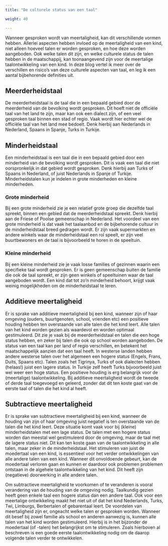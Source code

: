 ```yaml
---
title: "De culturele status van een taal"

weight: 40

---
```

Wanneer gesproken wordt van meertaligheid, kan dit verschillende vormen hebben. Allerlei aspecten hebben invloed op de meertaligheid van een kind, niet alleen hoeveel talen er worden gesproken, en hoe deze worden aangeboden. Ook welke talen dit zijn, en welke culturele status de talen hebben in de maatschappij, kan toonaangevend zijn voor de meertalige taalontwikkeling van een kind. In deze blog vertel ik meer over de verschillen en risico’s van deze culturele aspecten van taal, en leg ik een aantal bijbehorende definities uit.
## Meerderheidstaal

De meerderheidstaal is de taal die in een bepaald gebied door de meerderheid van de bevolking wordt gesproken. Dit hoeft niet de officiële taal van het land te zijn, maar kan ook een dialect zijn, of een veel gesproken taal binnen een stad of regio. Vaak wordt hier echter wel de officiële taal van het land mee bedoelt. Denk hierbij aan Nederlands in Nederland, Spaans in Spanje, Turks in Turkije.
## Minderheidstaal

Een minderheidstaal is een taal die in een bepaald gebied door een minderheid van de bevolking wordt gesproken. Dit is vaak een taal die niet oorspronkelijk in dat gebied wordt gesproken. Denk hierbij aan Turks of Spaans in Nederland, of juist Nederlands in Spanje of Turkije. Minderheidstalen kun je indelen in grote minderheden en kleine minderheden.

### Grote minderheid
Bij een grote minderheid zie je een relatief grote groep die dezelfde taal spreekt, binnen een gebied dat de meerderheidstaal spreekt. Denk hierbij aan de Friese of Poolse gemeenschap in Nederland. Het voordeel van een grote minderheid is dat vaak het taalaanbod en de bijbehorende cultuur in de minderheidstaal breed gedragen wordt. Er zijn vaak supermarkten en andere winkels waar de minderheidstaal een rol speelt, er zijn veel buurtbewoners en de taal is bijvoorbeeld te horen in de speeltuin.

### Kleine minderheid 
Bij een kleine minderheid zie je vaak losse families of gezinnen waarin een specifieke taal wordt gesproken. Er is geen gemeenschap buiten de familie die ook de taal spreekt, er zijn geen winkels of speeltuinen waar de taal aangeboden wordt. Een kind dat tot zo’n minderheid behoort, krijgt vaak weinig mogelijkheden om de minderheidstaal te leren.
## Additieve meertaligheid

Er is sprake van additieve meertaligheid bij een kind, wanneer zijn of haar omgeving (ouders, buurtgenoten, school, vrienden etc) een positieve houding hebben ten overstaande van alle talen die het kind leert. Alle talen van het kind worden gezien als waardevol en worden optimaal gestimuleerd. Dit zie je vaak bij de meerderheidstaal en talen die een hoge status hebben, en zeker bij talen die ook op school worden aangeboden. De status van een taal kan per land of regio verschillen, en betekent het maatschappelijk aanzien dat een taal heeft. In westerse landen hebben andere westerse talen over het algemeen een hogere status (Engels, Frans, Duits, Spaans etc). Talen zoals het Tigrinya, Turks of ook dialecten hebben (helaas!) juist een lagere status. In Turkije zelf heeft Turks bijvoorbeeld juist wel weer een hoge status. Een positieve houding is erg belangrijk voor de (meertalige) taalontwikkeling. Bij additieve meertaligheid wordt de tweede of derde taal toegevoegd en geleerd, zonder dat dit ten koste gaat van de eerste taal of talen die het kind al heeft.
## Subtractieve meertaligheid

Er is sprake van subtractieve meertaligheid bij een kind, wanneer de houding van zijn of haar omgeving juist negatief is ten overstaande van de talen die het kind leert. Deze situatie komt vaak voor bij (kleine) minderheidstalen met een lage status. De talen met een hogere status worden dan meestal wel gestimuleerd door de omgeving, maar de taal met de lagere status niet. Dit kan ten koste gaan van de taalontwikkeling in alle talen, maar zeker in de minderheidstaal. Het stimuleren van juist de moedertaal van een kind, is essentieel voor het verder ontwikkelingen van alle andere talen van een kind. Wanneer dit onvoldoende gebeurt, kan de moedertaal verloren gaan en kunnen er daardoor ook problemen problemen ontstaan in de algehele taalontwikkeling van het kind. Dit heeft zijn (negatieve) doorwerking in alle andere talen.

Om subtractieve meertaligheid te voorkomen of te veranderen is vooral verandering van de houding van de omgeving nodig. Taalkundig gezien heeft geen enkele taal een hogere status dan een andere taal. Ook voor een meertalige ontwikkeling maakt het niet uit of dat het kind Nederlands, Turks, Twi, Limburgs, Berbertalen of gebarentaal leert. De voordelen van meertaligheid zijn er, ongeacht welke talen er gesproken worden. Wanneer dit besef bij zowel familie als school en anderen aanwezig is, kunnen alle talen van het kind worden gestimuleerd. Hierbij is in het bijzonder de moedertaal (of -talen) het belangrijkst om te stimuleren. Zoals hierboven al beschreven is een goede eerste taalontwikkeling nodig om de daarop volgende talen verder te ontwikkelen.